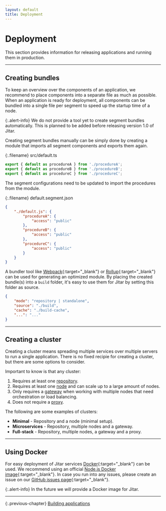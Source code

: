 ```yaml
---
layout: default
title: Deployment
---
```


# Deployment

This section provides information for releasing applications and running them in production.

---

## Creating bundles

To keep an overview over the components of an application, we recommend to place components into a separate file as much as possible. When an application is ready for deployment, all components can be bundled into a single file per segment to speed up the startup time of a node.

{:.alert-info}
We do not provide a tool yet to create segment bundles automatically. This is planned to be added before releasing version 1.0 of Jitar.

Creating segment bundles manually can be simply done by creating a module that imports all segment components and exports them again.

{:.filename}
src/default.ts

```ts
export { default as procedureA } from './procedureA';
export { default as procedureB } from './procedureB';
export { default as procedureC } from './procedureC';
```

The segment configurations need to be updated to import the procedures from the module.

{:.filename}
default.segment.json

```json
{
    "./default.js": {
        "procedureA": {
            "access": "public"
        },
        "procedureB": {
            "access": "public"
        },
        "procedureC": {
            "access": "public"
        }
    }
}
```

A bundler tool like [Webpack](https://webpack.js.org/){:target="_blank"} or [Rollup](https://rollupjs.org){:target="_blank"} can be used for generating an optimized module. By placing the created bundle(s) into a `build` folder, it's easy to use them for Jitar by setting this folder as source.

```json
{
    "mode": "repository | standalone",
    "source": "./build",
    "cache": "./build-cache",
    "...": "..."
}
```

---

## Creating a cluster

Creating a cluster means spreading multiple services over multiple servers to run a single application. There is no fixed recipie for creating a cluster, but there are some options to consider.

Important to know is that any cluster:

1. Requires at least one [repository](03_runtime_services#repository).
1. Requires at least one [node](03_runtime_services#node) and can scale up to a large amount of nodes.
1. Only requires a [gateway](03_runtime_services#gateway) when working with multiple nodes that need orchestration or load balancing.
1. Does not require a [proxy](03_runtime_services#proxy).

The following are some examples of clusters:

* **Minimal** - Repository and a node (minimal setup).
* **Microservices** - Repository, multiple nodes and a gateway.
* **Full-stack** - Repository, multiple nodes, a gateway and a proxy.

---

## Using Docker

For easy deployment of Jitar services [Docker](https://www.docker.com/){:target="_blank"} can be used. We recommend using an official [Node.js Docker image](https://hub.docker.com/_/node){:target="_blank"}. In case you run into any issues, please create an issue on our [GitHub issues page](https://github.com/MaskingTechnology/jitar/issues){:target="_blank"}.

{:.alert-info}
In the future we will provide a Docker image for Jitar.

---

{:.previous-chapter}
[Building applications](06_building_applications)
